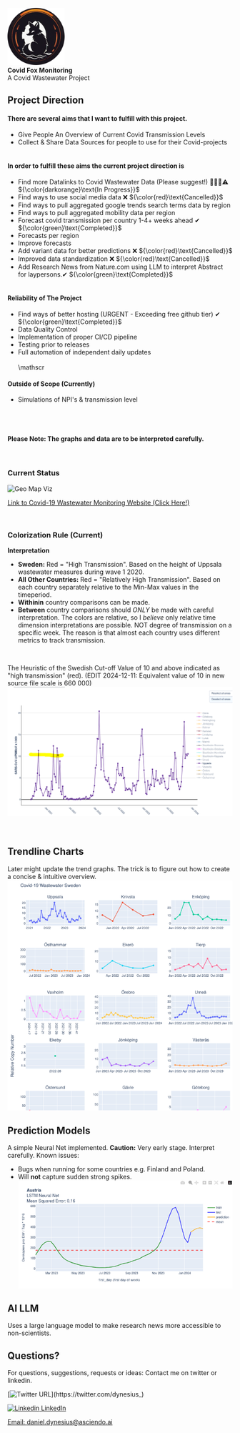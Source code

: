<p>
    <img src="docs/red-sewer-fox.png" alt="Red Sewer Fox" width="128" height="128"> <br>
    <strong>Covid Fox Monitoring</strong> <br>
    <span class="subtext">A Covid Wastewater  Project</span>
</p>

## Project Direction
#### There are several <b>aims</b> that I want to fulfill with this project.<br>
* Give People An Overview of Current Covid Transmission Levels
* Collect & Share Data Sources for people to use for their Covid-projects
<br><br>
#### In order to fulfill these aims the current project direction is <br>
* Find more Datalinks to Covid Wastewater Data (Please suggest!) 🔨👷🚧⚠️  ${\color{darkorange}\text{In Progress}}$
* Find ways to use social media data ❌ ${\color{red}\text{Cancelled}}$
* Find ways to pull aggregated google trends search terms data by region 
* Find ways to pull aggregated mobility data per region
* Forecast covid transmission per country 1-4+ weeks ahead &#10004; ${\color{green}\text{Completed}}$
* Forecasts per region
* Improve forecasts
* Add variant data for better predictions ❌ ${\color{red}\text{Cancelled}}$
* Improved data standardization ❌ ${\color{red}\text{Cancelled}}$
* Add Research News from Nature.com using LLM to interpret Abstract for laypersons.&#10004; ${\color{green}\text{Completed}}$
<br><br>
#### Reliability of The Project
* Find ways of better hosting (URGENT - Exceeding free github tier) &#10004; ${\color{green}\text{Completed}}$
* Data Quality Control 
* Implementation of proper CI/CD pipeline
* Testing prior to releases
* Full automation of independent daily updates
<br><br>
\mathscr
#### Outside of Scope (Currently)
* Simulations of NPI's & transmission level
<br><br>
<br><br>
#### Please Note: The graphs and data are to be interpreted carefully.

<br>

### Current Status
![Geo Map Viz](https://github.com/danieldynesius/covid/blob/main/docs/c19_wastewater_v0.3.3.gif)

[Link to Covid-19 Wastewater Monitoring Website (Click Here!)](https://covidradar.vercel.app/)

<br>

### Colorization Rule (Current)
<b>Interpretation</b>
* <b>Sweden:</b> Red = "High Transmission". Based on the height of Uppsala wastewater measures during wave 1 2020.
* <b>All Other Countries:</b> Red = "Relatively High Transmission". Based on each country separately relative to the Min-Max values in the timeperiod.
* <b>Withinin</b> country comparisons can be made.
* <b>Between</b> country comparisons should <i>ONLY</i> be made with careful interpretation. The colors are relative, so I *believe* only relative time dimension interpretations are possible. NOT degree of transmission on a specific week. The reason is that almost each country uses different metrics to track transmission.

<br>

The Heuristic of the Swedish Cut-off Value of 10 and above indicated as "high transmission" (red). (EDIT 2024-12-11: Equivalent value of 10 in new source file scale is 660 000)
![Trendline Viz](docs/se_uppsala_c19_first_recorded_peak.png)
<br><br><br>

## Trendline Charts
Later might update the trend graphs. The trick is to figure out how to create a concise & intuitive overview.
![Trendline Viz](docs/c19-trends.png)

## Prediction Models
A simple Neural Net implemented. <b> Caution:</b> Very early stage. Interpret carefully.
Known issues: 
* Bugs when running for some countries e.g. Finland and Poland.
* Will <b>not</b> capture sudden strong spikes.
![prediction](docs/prediction_model_1.png)

## AI LLM
Uses a large language model to make research news more accessible to non-scientists.

## Questions?
For questions, suggestions, requests or ideas:
Contact me on twitter or linkedin.

[![Twitter URL](https://img.shields.io/twitter/url/https/twitter.com/dynesius_.svg?style=social&label=Follow%20%40dynesius_)](https://twitter.com/dynesius_)


[![Linkedin](https://i.stack.imgur.com/gVE0j.png) LinkedIn](https://www.linkedin.com/in/danieldynesius/)&nbsp;

[Email: daniel.dynesius@asciendo.ai](mailto:daniel.dynesius@asciendo.ai)